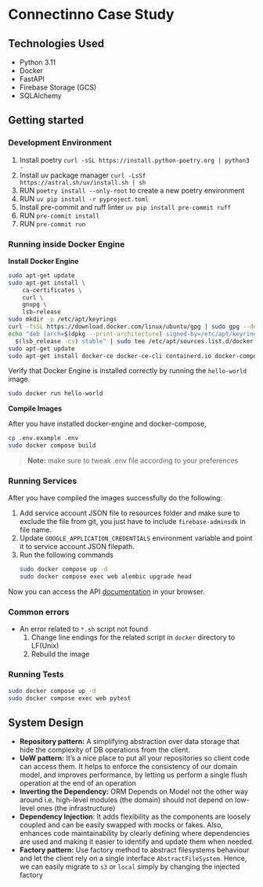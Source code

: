 # Connectinno Case Study

## Technologies Used

- Python 3.11
- Docker
- FastAPI
- Firebase Storage (GCS)
- SQLAlchemy

## Getting started

### Development Environment
1. Install poetry `curl -sSL https://install.python-poetry.org | python3 -`
2. Install uv package manager `curl -LsSf https://astral.sh/uv/install.sh | sh`
3. RUN `poetry install --only-root` to create a new poetry environment
4. RUN `uv pip install -r pyproject.toml`
5. Install pre-commit and ruff linter `uv pip install pre-commit ruff`
6. RUN `pre-commit install`
7. RUN `pre-commit run`

### Running inside Docker Engine
**Install Docker Engine**
```bash
sudo apt-get update
sudo apt-get install \
    ca-certificates \
    curl \
    gnupg \
    lsb-release
sudo mkdir -p /etc/apt/keyrings
curl -fsSL https://download.docker.com/linux/ubuntu/gpg | sudo gpg --dearmor -o /etc/apt/keyrings/docker.gpg
echo "deb [arch=$(dpkg --print-architecture) signed-by=/etc/apt/keyrings/docker.gpg] https://download.docker.com/linux/ubuntu \
  $(lsb_release -cs) stable" | sudo tee /etc/apt/sources.list.d/docker.list > /dev/null
sudo apt-get update
sudo apt-get install docker-ce docker-ce-cli containerd.io docker-compose-plugin
```
Verify that Docker Engine is installed correctly by running the `hello-world` image.
```bash
sudo docker run hello-world
```

**Compile Images**

After you have installed docker-engine and docker-compose,

```bash
cp .env.example .env
sudo docker compose build
```
> **Note:** make sure to tweak .env file according to your preferences

### Running Services

After you have compiled the images successfully do the following:

1. Add service account JSON file to resources folder and make sure to exclude the file from git, you just have to include `firebase-adminsdk` in file name.
2. Update `GOOGLE_APPLICATION_CREDENTIALS` environment variable and point it to service account JSON filepath.
3. Run the following commands
    ```bash
    sudo docker compose up -d
    sudo docker compose exec web alembic upgrade head
    ```
Now you can access the API [documentation](http://localhost:20002/api/v1/docs/) in your browser.

### Common errors
- An error related to `*.sh` script not found
  1. Change line endings for the related script in `docker` directory to LF(Unix)
  2. Rebuild the image

### Running Tests
```bash
sudo docker compose up -d
sudo docker compose exec web pytest
```

## System Design

- **Repository pattern:** A simplifying abstraction over data storage that hide the complexity of DB operations from the client.
- **UoW pattern:** It’s a nice place to put all your repositories so client code can access them. It helps to enforce the consistency of our domain model, and improves performance, by letting us perform a single flush operation at the end of an operation
- **Inverting the Dependency:** ORM Depends on Model not the other way around i.e. high-level modules (the domain) should not depend on low-level ones (the infrastructure)
- **Dependency Injection**: It adds flexibility as the components are loosely coupled and can be easily swapped with mocks or fakes. Also, enhances code maintainability by clearly defining where dependencies are used and making it easier to identify and update them when needed.
- **Factory pattern:** Use factory method to abstract filesystems behaviour and let the client rely on a single interface `AbstractFileSystem`. Hence, we can easily migrate to `s3` or `local` simply by changing the injected factory

